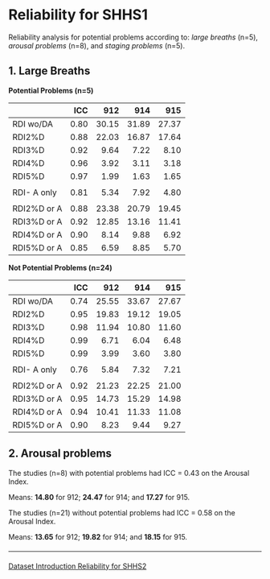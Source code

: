 # Reliability for SHHS1

Reliability analysis for potential problems according to: _large breaths_ (n=5), _arousal problems_ (n=8), and _staging problems_ (n=5).

## 1. Large Breaths

**Potential Problems (n=5)**

|               |  ICC   |  912    |  914    |  915    |
| ------------- | ------:| -------:| -------:| -------:|
|  RDI wo/DA    |  0.80  |  30.15  |  31.89  |  27.37  |
|  RDI2%D       |  0.88  |  22.03  |  16.87  |  17.64  |
|  RDI3%D       |  0.92  |   9.64  |   7.22  |   8.10  |
|  RDI4%D       |  0.96  |   3.92  |   3.11  |   3.18  |
|  RDI5%D       |  0.97  |   1.99  |   1.63  |   1.65  |
|               |        |         |         |         |
|  RDI- A only  |  0.81  |   5.34  |   7.92  |   4.80  |
|               |        |         |         |         |
|  RDI2%D or A  |  0.88  |  23.38  |  20.79  |  19.45  |
|  RDI3%D or A  |  0.92  |  12.85  |  13.16  |  11.41  |
|  RDI4%D or A  |  0.90  |   8.14  |   9.88  |   6.92  |
|  RDI5%D or A  |  0.85  |   6.59  |   8.85  |   5.70  |

**Not Potential Problems (n=24)**

|               |  ICC   |  912    |  914    |  915    |
| ------------- | ------:| -------:| -------:| -------:|
|  RDI wo/DA    |  0.74  |  25.55  |  33.67  |  27.67  |
|  RDI2%D       |  0.95  |  19.83  |  19.12  |  19.05  |
|  RDI3%D       |  0.98  |  11.94  |  10.80  |  11.60  |
|  RDI4%D       |  0.99  |   6.71  |   6.04  |   6.48  |
|  RDI5%D       |  0.99  |   3.99  |   3.60  |   3.80  |
|               |        |         |         |         |
|  RDI- A only  |  0.76  |   5.84  |   7.32  |   7.21  |
|               |        |         |         |         |
|  RDI2%D or A  |  0.92  |  21.23  |  22.25  |  21.00  |
|  RDI3%D or A  |  0.95  |  14.73  |  15.29  |  14.98  |
|  RDI4%D or A  |  0.94  |  10.41  |  11.33  |  11.08  |
|  RDI5%D or A  |  0.90  |   8.23  |   9.44  |   9.27  |

## 2. Arousal problems

The studies (n=8) with potential problems had ICC = 0.43 on the Arousal Index.

Means: **14.80** for 912; **24.47** for 914; and **17.27** for 915.

The studies (n=21) without potential problems had ICC = 0.58 on the Arousal Index.

Means: **13.65** for 912; **19.82** for 914; and **18.15** for 915.

<hr class="soften" style="margin-top: 20px;margin-bottom: 20px;"/>

<div class="center">
<div class="btn-group">
  <a href=":pages_path:/3-dataset-introduction.md" class="btn btn-default">
    <span class="glyphicon glyphicon-chevron-left"></span>
    Dataset Introduction
  </a>

  <a href=":pages_path:/3-reliability-shhs2.md" class="btn btn-success">
    Reliability for SHHS2
    <span class="glyphicon glyphicon-chevron-right"></span>
  </a>
</div>
</div>
